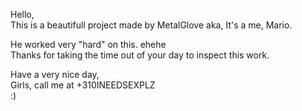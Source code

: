 Hello,<br/>
This is a beautifull project made by MetalGlove aka, It's a me, Mario.

He worked very "hard" on this. ehehe<br/>
Thanks for taking the time out of your day to inspect this work.

Have a very nice day,<br/>
Girls, call me at +310INEEDSEXPLZ<br/>
:)
